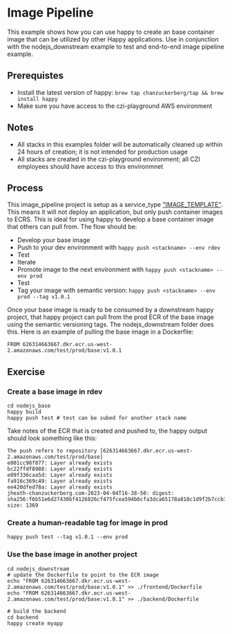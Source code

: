 # Image Pipeline   

This example shows how you can use happy to create an base container image that can be utilized by other Happy applications. Use in conjunction
with the nodejs_downstream example to test and end-to-end image pipeline example.

## Prerequistes

* Install the latest version of happy: `brew tap chanzuckerberg/tap && brew install happy`
* Make sure you have access to the czi-playground AWS environment

## Notes

* All stacks in this examples folder will be automatically cleaned up within 24 hours of creation; it is not intended for production usage
* All stacks are created in the czi-playground environment; all CZI employees should have access to this environmnet

## Process

This image_pipeline project is setup as a service_type ["IMAGE_TEMPLATE"](./.happy/terraform/envs/rdev/main.tf). This means it will not deploy an application, but only push container images to ECRS. This is ideal for using happy to develop a base container image that others can pull from. The flow should be:

* Develop your base image
* Push to your dev environment with `happy push <stackname> --env rdev`
* Test
* Iterate
* Promote image to the next environment with `happy push <stackname> --env prod`
* Test
* Tag your image with semantic version: `happy push <stackname> --env prod --tag v1.0.1`

Once your base image is ready to be consumed by a downstream happy project, that happy project can pull from the prod ECR of the base image using
the semantic versioning tags. The nodejs_downstream folder does this. Here is an example of pulling the base image in a Dockerfile:

~~~
FROM 626314663667.dkr.ecr.us-west-2.amazonaws.com/test/prod/base:v1.0.1
~~~

## Exercise

### Create a base image in rdev

~~~
cd nodejs_base
happy build
happy push test # test can be subed for another stack name
~~~

Take notes of the ECR that is created and pushed to, the happy output should look something like this:

~~~
The push refers to repository [626314663667.dkr.ecr.us-west-2.amazonaws.com/test/prod/base]
e001cc98f077: Layer already exists 
bc22ffdf8988: Layer already exists 
e09f336caa5d: Layer already exists 
fa916c369c49: Layer already exists 
ee420dfed78a: Layer already exists 
jheath-chanzuckerberg.com-2023-04-04T16-38-50: digest: sha256:f6b51e6d27430bf4126826cf475fcea594b6cfa3dca65178a818c1d9f2b7ccb3 size: 1369
~~~

### Create a human-readable tag for image in prod

~~~
happy push test --tag v1.0.1 --env prod
~~~

### Use the base image in another project

~~~
cd nodejs_downstream
# update the Dockerfile to point to the ECR image
echo "FROM 626314663667.dkr.ecr.us-west-2.amazonaws.com/test/prod/base:v1.0.1" >> ./frontend/Dockerfile
echo "FROM 626314663667.dkr.ecr.us-west-2.amazonaws.com/test/prod/base:v1.0.1" >> ./backend/Dockerfile

# build the backend
cd backend
happy create myapp
~~~